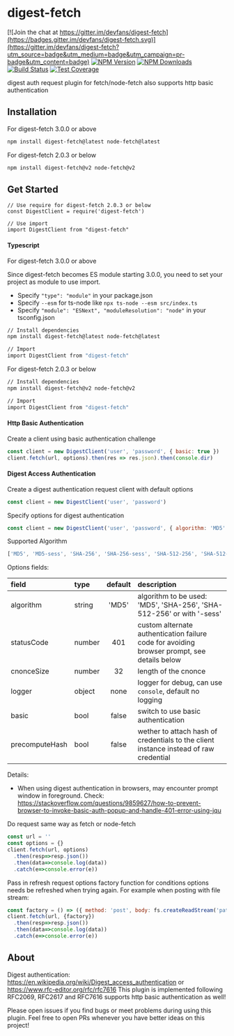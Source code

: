 # digest-fetch

[![Join the chat at https://gitter.im/devfans/digest-fetch](https://badges.gitter.im/devfans/digest-fetch.svg)](https://gitter.im/devfans/digest-fetch?utm_source=badge&utm_medium=badge&utm_campaign=pr-badge&utm_content=badge)
[![NPM Version][npm-image]][npm-url]
[![NPM Downloads][downloads-image]][downloads-url]
[![Build Status][travis-image]][travis-url]
[![Test Coverage][coveralls-image]][coveralls-url]

digest auth request plugin for fetch/node-fetch also supports http basic authentication

## Installation

For digest-fetch 3.0.0 or above
```sh
npm install digest-fetch@latest node-fetch@latest

```

For digest-fetch 2.0.3 or below
```sh
npm install digest-fetch@v2 node-fetch@v2

```

## Get Started

```
// Use require for digest-fetch 2.0.3 or below
const DigestClient = require('digest-fetch')

// Use import
import DigestClient from "digest-fetch"

```

#### Typescript 

For digest-fetch 3.0.0 or above

Since digest-fetch becomes ES module starting 3.0.0, you need to set your project as module to use import. 

- Specify ```"type": "module"``` in your package.json
- Specify ```--esm``` for ts-node like ```npx ts-node --esm src/index.ts```
- Specify ```"module": "ESNext", "moduleResolution": "node"``` in your tsconfig.json

```sh
// Install dependencies
npm install digest-fetch@latest node-fetch@latest

// Import
import DigestClient from "digest-fetch"

```

For digest-fetch 2.0.3 or below

```sh
// Install dependencies
npm install digest-fetch@v2 node-fetch@v2

// Import
import DigestClient from "digest-fetch"

```

#### Http Basic Authentication
Create a client using basic authentication challenge

```js
const client = new DigestClient('user', 'password', { basic: true })
client.fetch(url, options).then(res => res.json).then(console.dir)
```

#### Digest Access Authentication

Create a digest authentication request client with default options

```js
const client = new DigestClient('user', 'password') 
```

Specify options for digest authentication

``` js
const client = new DigestClient('user', 'password', { algorithm: 'MD5' }) 
```

Supported Algorithm
```js
['MD5', 'MD5-sess', 'SHA-256', 'SHA-256-sess', 'SHA-512-256', 'SHA-512-256-sess']
```

Options fields:

| field           | type         | default       |  description |
| :-------------  | :----------  | :-----------: | :----------  |
|  algorithm      | string       | 'MD5'         | algorithm to be used: 'MD5', 'SHA-256', 'SHA-512-256' or with '-sess' |
|  statusCode     | number       | 401           | custom alternate authentication failure code for avoiding browser prompt, see details below |
|  cnonceSize     | number       | 32            | length of the cnonce |
|  logger         | object       | none          | logger for debug, can use `console`, default no logging |
|  basic          | bool         | false         | switch to use basic authentication |
|  precomputeHash | bool         | false         | wether to attach hash of credentials to the client instance instead of raw credential |

Details:
 +  When using digest authentication in browsers, may encounter prompt window in foreground. Check: https://stackoverflow.com/questions/9859627/how-to-prevent-browser-to-invoke-basic-auth-popup-and-handle-401-error-using-jqu


Do request same way as fetch or node-fetch

```js
const url = ''
const options = {}
client.fetch(url, options)
  .then(resp=>resp.json())
  .then(data=>console.log(data))
  .catch(e=>console.error(e))
```

Pass in refresh request options factory function for conditions options needs be refreshed when trying again.
For example when posting with file stream:
```js
const factory = () => ({ method: 'post', body: fs.createReadStream('path-to-file') })
client.fetch(url, {factory})
  .then(resp=>resp.json())
  .then(data=>console.log(data))
  .catch(e=>console.error(e))
```

## About

Digest authentication: https://en.wikipedia.org/wiki/Digest_access_authentication or https://www.rfc-editor.org/rfc/rfc7616
This plugin is implemented following RFC2069, RFC2617 and RFC7616 supports http basic authentication as well!


Please open issues if you find bugs or meet problems during using this plugin.
Feel free to open PRs whenever you have better ideas on this project!


[npm-image]: https://img.shields.io/npm/v/digest-fetch.svg
[npm-url]: https://npmjs.org/package/digest-fetch
[travis-image]: https://img.shields.io/travis/devfans/digest-fetch/master.svg
[travis-url]: https://travis-ci.org/devfans/digest-fetch
[coveralls-image]: https://img.shields.io/coveralls/devfans/digest-fetch/master.svg
[coveralls-url]: https://coveralls.io/r/devfans/digest-fetch?branch=master
[downloads-image]: https://img.shields.io/npm/dm/digest-fetch.svg
[downloads-url]: https://npmjs.org/package/digest-fetch


